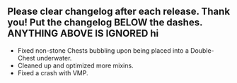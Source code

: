 Please clear changelog after each release.
Thank you!
Put the changelog BELOW the dashes. ANYTHING ABOVE IS IGNORED
hi
-----------------
- Fixed non-stone Chests bubbling upon being placed into a Double-Chest underwater.
- Cleaned up and optimized more mixins.
- Fixed a crash with VMP.
